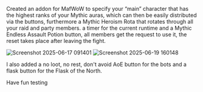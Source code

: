 Created an addon for MafWoW to specify your “main” character that has the highest ranks of your Mythic auras, which can then be easily distributed via the buttons, furthermore a Mythic Heroism Rota that rotates through all your raid and party members. a timer for the current runtime and a Mythic Endless Assault Potion button, all members get the request to use it, the reset takes place after leaving the fight.


![Screenshot 2025-06-17 091401](https://github.com/user-attachments/assets/365a7f42-9389-439a-9800-ce01fd3557f8)
![Screenshot 2025-06-19 160148](https://github.com/user-attachments/assets/9be0a814-554f-4568-8430-44663a6c08e7)


I also added a no loot, no rest, don't avoid AoE button for the bots and a flask button for the Flask of the North.

Have fun testing

